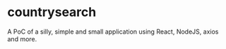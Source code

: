 # countrysearch
A PoC of a silly, simple and small application using React, NodeJS, axios and more.
